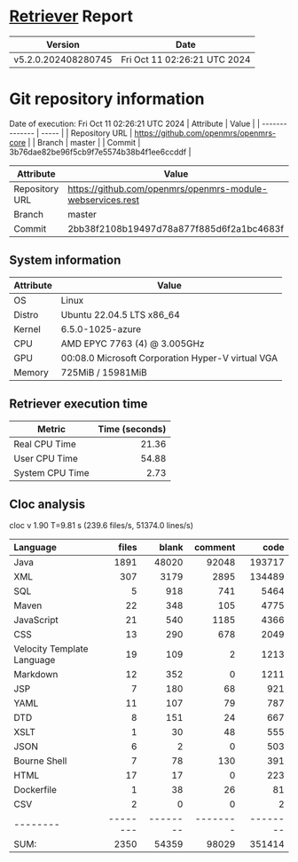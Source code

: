 # [Retriever](https://github.com/PalladioSimulator/Palladio-ReverseEngineering-Retriever) Report
| Version | Date |
| ------- | ---- |
| v5.2.0.202408280745 | Fri Oct 11 02:26:21 UTC 2024 |

# Git repository information
Date of execution: Fri Oct 11 02:26:21 UTC 2024
|    Attribute   | Value |
| -------------- | ----- |
| Repository URL | https://github.com/openmrs/openmrs-core |
| Branch         | master |
| Commit         | 3b76dae82be96f5cb9f7e5574b38b4f1ee6ccddf |

|    Attribute   | Value |
| -------------- | ----- |
| Repository URL | https://github.com/openmrs/openmrs-module-webservices.rest |
| Branch         | master |
| Commit         | 2bb38f2108b19497d78a877f885d6f2a1bc4683f |


## System information
| Attribute | Value |
| --------- | ----- |
| OS | Linux  |
| Distro | Ubuntu 22.04.5 LTS x86_64  |
| Kernel | 6.5.0-1025-azure  |
| CPU | AMD EPYC 7763 (4) @ 3.005GHz  |
| GPU | 00:08.0 Microsoft Corporation Hyper-V virtual VGA  |
| Memory | 725MiB / 15981MiB  |

## Retriever execution time
| Metric | Time (seconds) |
| --- | ---: |
| Real CPU Time | 21.36 |
| User CPU Time | 54.88 |
| System CPU Time | 2.73 |
<!--
Explainations:
- __Real CPU Time__: actual time the command has run (can be less than total time spent in user and system mode for multi-threaded processes)
- __User CPU Time__: time the command has spent running in user mode
- __System CPU Time__: time the command has spent running in system or kernel mode
-->

## Cloc analysis
cloc v 1.90  T=9.81 s (239.6 files/s, 51374.0 lines/s)

Language|files|blank|comment|code
:-------|-------:|-------:|-------:|-------:
Java|1891|48020|92048|193717
XML|307|3179|2895|134489
SQL|5|918|741|5464
Maven|22|348|105|4775
JavaScript|21|540|1185|4366
CSS|13|290|678|2049
Velocity Template Language|19|109|2|1213
Markdown|12|352|0|1211
JSP|7|180|68|921
YAML|11|107|79|787
DTD|8|151|24|667
XSLT|1|30|48|555
JSON|6|2|0|503
Bourne Shell|7|78|130|391
HTML|17|17|0|223
Dockerfile|1|38|26|81
CSV|2|0|0|2
--------|--------|--------|--------|--------
SUM:|2350|54359|98029|351414
